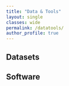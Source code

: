 ```yaml
---
title: "Data & Tools"
layout: single
classes: wide
permalink: /datatools/
author_profile: true
---
```


## Datasets

## Software
